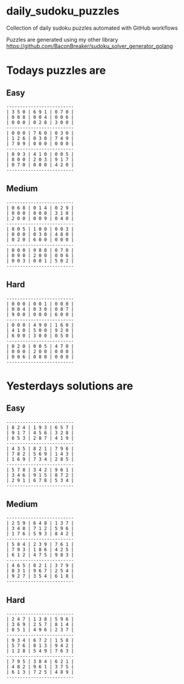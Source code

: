 
# daily_sudoku_puzzles 

Collection of daily sudoku puzzles automated with GitHub workflows 

Puzzles are generated using my other library https://github.com/BaconBreaker/sudoku_solver_generator_golang 
 

# Todays puzzles are 

## Easy 

```
-------------------------
| 3 5 0 | 6 9 1 | 0 7 0 | 
| 0 0 8 | 0 0 4 | 0 0 6 | 
| 0 0 0 | 0 2 8 | 3 0 0 | 
-------------------------
| 0 0 0 | 7 6 0 | 0 3 0 | 
| 1 2 6 | 0 3 0 | 7 4 9 | 
| 7 0 9 | 0 0 0 | 0 0 0 | 
-------------------------
| 0 9 3 | 4 1 0 | 0 0 5 | 
| 8 0 0 | 2 0 3 | 9 1 7 | 
| 0 7 0 | 0 0 0 | 4 2 0 | 
-------------------------
```
## Medium 

```
-------------------------
| 0 6 8 | 0 1 4 | 0 2 9 | 
| 0 0 0 | 0 0 0 | 3 1 0 | 
| 2 0 0 | 0 0 9 | 0 4 0 | 
-------------------------
| 8 0 5 | 1 0 0 | 0 0 3 | 
| 0 0 0 | 0 3 0 | 4 8 0 | 
| 0 2 0 | 6 0 0 | 0 0 0 | 
-------------------------
| 0 0 0 | 9 8 0 | 0 7 0 | 
| 0 9 0 | 2 0 0 | 0 0 6 | 
| 0 0 3 | 0 0 1 | 5 0 2 | 
-------------------------
```
## Hard 

```
-------------------------
| 0 0 0 | 0 0 1 | 0 0 0 | 
| 0 0 4 | 0 3 0 | 0 8 7 | 
| 9 0 0 | 0 0 0 | 6 0 0 | 
-------------------------
| 0 0 0 | 4 9 0 | 1 6 0 | 
| 4 1 0 | 5 0 0 | 9 2 0 | 
| 6 0 0 | 3 0 0 | 0 5 0 | 
-------------------------
| 0 2 0 | 0 0 5 | 4 7 0 | 
| 0 0 0 | 2 0 0 | 0 0 0 | 
| 0 0 6 | 0 8 0 | 0 0 0 | 
-------------------------
```
# Yesterdays solutions are 

## Easy 

```
-------------------------
| 8 2 4 | 1 9 3 | 6 5 7 | 
| 9 1 7 | 4 5 6 | 3 2 8 | 
| 6 5 3 | 2 8 7 | 4 1 9 | 
-------------------------
| 4 3 5 | 8 2 1 | 7 9 6 | 
| 7 8 2 | 5 6 9 | 1 4 3 | 
| 1 6 9 | 7 3 4 | 2 8 5 | 
-------------------------
| 5 7 8 | 3 4 2 | 9 6 1 | 
| 3 4 6 | 9 1 5 | 8 7 2 | 
| 2 9 1 | 6 7 8 | 5 3 4 | 
-------------------------
```
## Medium 

```
-------------------------
| 2 5 9 | 6 4 8 | 1 3 7 | 
| 3 4 8 | 7 1 2 | 5 9 6 | 
| 1 7 6 | 5 9 3 | 8 4 2 | 
-------------------------
| 5 8 4 | 2 3 9 | 7 6 1 | 
| 7 9 3 | 1 8 6 | 4 2 5 | 
| 6 1 2 | 4 7 5 | 9 8 3 | 
-------------------------
| 4 6 5 | 8 2 1 | 3 7 9 | 
| 8 3 1 | 9 6 7 | 2 5 4 | 
| 9 2 7 | 3 5 4 | 6 1 8 | 
-------------------------
```
## Hard 

```
-------------------------
| 2 4 7 | 1 3 8 | 5 9 6 | 
| 3 6 9 | 2 5 7 | 8 1 4 | 
| 8 5 1 | 4 9 6 | 2 3 7 | 
-------------------------
| 9 3 4 | 6 7 2 | 1 5 8 | 
| 5 7 6 | 8 1 3 | 9 4 2 | 
| 1 2 8 | 5 4 9 | 7 6 3 | 
-------------------------
| 7 9 5 | 3 8 4 | 6 2 1 | 
| 4 8 2 | 9 6 1 | 3 7 5 | 
| 6 1 3 | 7 2 5 | 4 8 9 | 
-------------------------
```

